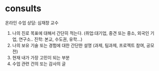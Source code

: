 # consults
온라인 수업 상담: 심재창 교수
1. 나의 진로 목표에 대해서 간단히 적는다. (취업:대기업, 중견 또는 중소, 외국인 기업, 연구소.. 진학: 본교, 수도권, 유학...)
2. 나의 보유 기술 또는 경험에 대한 간단한 설명 (과제, 팀과제, 프로젝트 참여, 공모전)
3. 현재 내가 가장 고민이 되는 부분
4. 수업 관련 건의 또는 감사의 글
